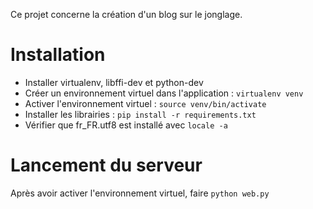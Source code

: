 Ce projet concerne la création d'un blog sur le jonglage.

# Installation

* Installer virtualenv, libffi-dev et python-dev
* Créer un environnement virtuel dans l'application : `virtualenv venv`
* Activer l'environnement virtuel : `source venv/bin/activate`
* Installer les librairies : `pip install -r requirements.txt`
* Vérifier que fr_FR.utf8 est installé avec `locale -a`

# Lancement du serveur

Après avoir activer l'environnement virtuel, faire `python web.py`
